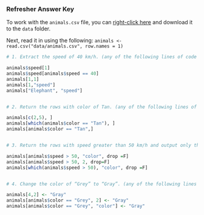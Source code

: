### Refresher Answer Key

To work with the `animals.csv` file, you can [right-click here](https://raw.githubusercontent.com/hbctraining/Intro-to-R/master/data/animals.csv) and download it to the `data` folder. 

Next, read it in using the following: `animals <- read.csv("data/animals.csv", row.names = 1)`

```r
# 1. Extract the speed of 40 km/h. (any of the following lines of code will work)

animals$speed[1]
animals$speed[animals$speed == 40]
animals[1,1]
animals[1,"speed"]
animals["Elephant", "speed"]


# 2. Return the rows with color of Tan. (any of the following lines of code will work)

animals[c(2,5), ]
animals[which(animals$color == "Tan"), ]
animals[animals$color == "Tan",]


# 3. Return the rows with speed greater than 50 km/h and output only the color column. Keep the output as a data frame. (any of the following lines of code will work)

animals[animals$speed > 50, "color", drop =F]
animals[animals$speed > 50, 2, drop=F]
animals[which(animals$speed > 50), "color", drop =F]


# 4. Change the color of “Grey” to “Gray”. (any of the following lines of code will work)

animals[4,2] <- "Gray"
animals[animals$color == "Grey", 2] <- "Gray"
animals[animals$color == "Grey", "color"] <- "Gray"
```



